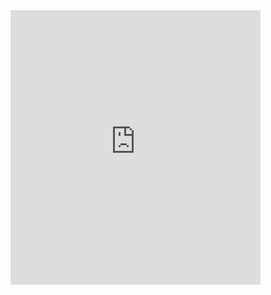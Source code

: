 <iframe style="border: 0; width: 400px; height: 439px;" src="https://bandcamp.com/EmbeddedPlayer/album=777549037/size=large/bgcol=333333/linkcol=ffffff/artwork=small/transparent=true/" seamless><a href="https://billmoriarty.bandcamp.com/album/casco-bay
">Casco Bay | Bill Moriarty</a></iframe>
